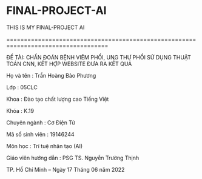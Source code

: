 # FINAL-PROJECT-AI
THIS IS MY FINAL-PROJECT AI 

===================================================================================


ĐỀ TÀI: CHẨN ĐOÁN BỆNH VIÊM PHỔI, UNG THƯ PHỔI SỬ DỤNG THUẬT TOÁN CNN, KẾT HỢP WEBSITE ĐƯA RA KẾT QUẢ

Họ và tên				: Trần Hoàng Bảo Phương


Lớp					   : 05CLC


Khoa					: Đào tạo chất lượng cao Tiếng Việt


Khóa					: K.19


Chuyên ngành			: Cơ Điện Tử


Mã số sinh viên			: 19146244


Môn học				: Trí tuệ nhân tạo (AI)


Giáo viên hướng dẫn		: PSG TS. Nguyễn Trường Thịnh
	



TP. Hồ Chí Minh – Ngày 17 Tháng 06 năm 2022
